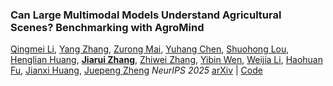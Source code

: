 <!-- - XXXXXXX论文

- XXXXXXX论文

- XXXXXXX论文 -->

### Can Large Multimodal Models Understand Agricultural Scenes? Benchmarking with AgroMind

[Qingmei Li](https://arxiv.org/search/cs?searchtype=author&query=Li,+Q), [Yang Zhang](https://arxiv.org/search/cs?searchtype=author&query=Zhang,+Y), [Zurong Mai](https://arxiv.org/search/cs?searchtype=author&query=Mai,+Z), [Yuhang Chen](https://arxiv.org/search/cs?searchtype=author&query=Chen,+Y), [Shuohong Lou](https://arxiv.org/search/cs?searchtype=author&query=Lou,+S), [Henglian Huang](https://arxiv.org/search/cs?searchtype=author&query=Huang,+H), [**Jiarui Zhang**](https://arxiv.org/search/cs?searchtype=author&query=Zhang,+J), [Zhiwei Zhang](https://arxiv.org/search/cs?searchtype=author&query=Zhang,+Z), [Yibin Wen](https://arxiv.org/search/cs?searchtype=author&query=Wen,+Y), [Weijia Li](https://arxiv.org/search/cs?searchtype=author&query=Li,+W), [Haohuan Fu](https://arxiv.org/search/cs?searchtype=author&query=Fu,+H), [Jianxi Huang](https://arxiv.org/search/cs?searchtype=author&query=Huang,+J), [Juepeng Zheng](https://arxiv.org/search/cs?searchtype=author&query=Zheng,+J)
_NeurIPS 2025_
[arXiv](https://arxiv.org/abs/2505.12207) | [Code](https://github.com/xxx/agromind)
